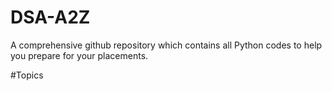 # DSA-A2Z
A comprehensive github repository which contains all Python codes to help you prepare for your placements.

#Topics

